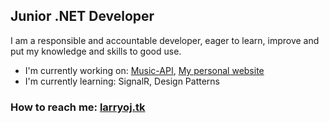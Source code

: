 ## Junior .NET Developer

I am a responsible and accountable developer, eager to learn, improve and put my knowledge and skills to good use.

- I'm currently working on: [Music-API](https://github.com/larry-oj/Music-API), [My personal website](https://github.com/larry-oj/larryoj.tk)
- I'm currently learning: SignalR, Design Patterns

### How to reach me: [larryoj.tk](https://larryoj.tk/)